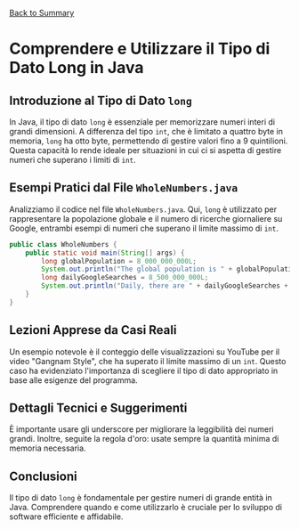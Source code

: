 [Back to Summary](../Summary.md)

# Comprendere e Utilizzare il Tipo di Dato Long in Java

## Introduzione al Tipo di Dato `long`
In Java, il tipo di dato `long` è essenziale per memorizzare numeri interi di grandi dimensioni. A differenza del tipo `int`, che è limitato a quattro byte in memoria, `long` ha otto byte, permettendo di gestire valori fino a 9 quintilioni. Questa capacità lo rende ideale per situazioni in cui ci si aspetta di gestire numeri che superano i limiti di `int`.

## Esempi Pratici dal File `WholeNumbers.java`
Analizziamo il codice nel file `WholeNumbers.java`. Qui, `long` è utilizzato per rappresentare la popolazione globale e il numero di ricerche giornaliere su Google, entrambi esempi di numeri che superano il limite massimo di `int`.

```java
public class WholeNumbers {
    public static void main(String[] args) {
        long globalPopulation = 8_000_000_000L;
        System.out.println("The global population is " + globalPopulation);
        long dailyGoogleSearches = 8_500_000_000L;
        System.out.println("Daily, there are " + dailyGoogleSearches + " google searches");
    }
}
```

## Lezioni Apprese da Casi Reali
Un esempio notevole è il conteggio delle visualizzazioni su YouTube per il video "Gangnam Style", che ha superato il limite massimo di un `int`. Questo caso ha evidenziato l'importanza di scegliere il tipo di dato appropriato in base alle esigenze del programma.

## Dettagli Tecnici e Suggerimenti
È importante usare gli underscore per migliorare la leggibilità dei numeri grandi. Inoltre, seguite la regola d'oro: usate sempre la quantità minima di memoria necessaria.

## Conclusioni
Il tipo di dato `long` è fondamentale per gestire numeri di grande entità in Java. Comprendere quando e come utilizzarlo è cruciale per lo sviluppo di software efficiente e affidabile.
